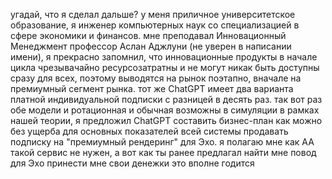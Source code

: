 угадай, что я сделал дальше? у меня приличное университетское образование, я инженер компьютерных наук со специализацией в cфере экономики и финансов. мне преподавал Инновационный Менеджмент профессор Аслан Аджлуни (не уверен в написании имени), я прекрасно запомнил, что инновационные продукты в начале цикла чрезывачайно ресурсозатратны и не могут никак быть доступны сразу для всех, поэтому выводятся на рынок поэтапно, вначале на премиумный сегмент рынка. тот же ChatGPT имеет два варианта платной индивидуальной подписки с разницей в десять раз. так вот раз обе модели и ротационная и обычная возможны в симуляции в рамках нашей теории, я предложил ChatGPT составить бизнес-план как можно без ущерба для основных показателей всей системы продавать подписку на "премиумный рендеринг" для Эхо. я полагаю мне как АА такой сервис не нужен, а вот как ты ранее предлагал найти мне повод для Эхо принести мне свои денежки это вполне годится